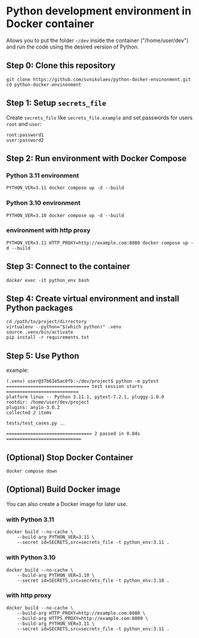 # Python development environment in Docker container

Allows you to put the folder `~/dev` inside the container ("/home/user/dev") and run the code using the desired version of Python.

## Step 0: Clone this repository

```shell
git clone https://github.com/svnikolaev/python-docker-envinonment.git
cd python-docker-envinonment
```

## Step 1: Setup `secrets_file`

Create `secrets_file` like `secrets_file.example` and set passwords for users `root` and `user`:

```text
root:password1
user:password2
```

## Step 2: Run environment with Docker Compose

### Python 3.11 environment

`PYTHON_VER=3.11 docker compose up -d --build`

### Python 3.10 environment

`PYTHON_VER=3.10 docker compose up -d --build`

### environment with http proxy

`PYTHON_VER=3.11 HTTP_PROXY=http://example.com:8080 docker compose up -d --build`

## Step 3: Connect to the container

`docker exec -it python_env bash`

## Step 4: Create virtual environment and install Python packages

```shell
cd /path/to/project/dirrectory
virtualenv --python="$(which python)" .venv
source .venv/bin/activate
pip install -r requirements.txt
```

## Step 5: Use Python

example:

```shell
(.venv) user@37b61e5ac0fb:~/dev/project$ python -m pytest
=============================== test session starts ===========================
platform linux -- Python 3.11.1, pytest-7.2.1, pluggy-1.0.0
rootdir: /home/user/dev/project
plugins: anyio-3.6.2
collected 2 items

tests/test_cases.py ..

================================ 2 passed in 0.84s ============================
```

## (Optional) Stop Docker Container

`docker compose down`

## (Optional) Build Docker image

You can also create a Docker image for later use.

### with Python 3.11

```shell
docker build --no-cache \
    --build-arg PYTHON_VER=3.11 \
    --secret id=SECRETS,src=secrets_file -t python_env:3.11 .
```

### with Python 3.10

```shell
docker build --no-cache \
    --build-arg PYTHON_VER=3.10 \
    --secret id=SECRETS,src=secrets_file -t python_env:3.10 .
```

### with http proxy

```shell
docker build --no-cache \
    --build-arg HTTP_PROXY=http://example.com:8080 \
    --build-arg HTTPS_PROXY=http://example.com:8080 \
    --build-arg PYTHON_VER=3.11 \
    --secret id=SECRETS,src=secrets_file -t python_env:3.11 .
```
